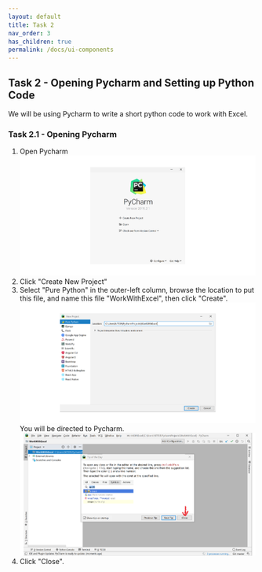 ```yaml
---
layout: default
title: Task 2
nav_order: 3
has_children: true
permalink: /docs/ui-components
---
```


## Task 2 - Opening Pycharm and Setting up Python Code  
We will be using Pycharm to write a short python code to work with Excel.
### Task 2.1 - Opening Pycharm 
1) Open Pycharm  
![Open](https://github.com/Phil-CST-BCIT/Phil-Antony-docs/blob/gh-pages/assets/images/open-pycharm.png?raw=true "Open")
2) Click "Create New Project"
3) Select "Pure Python" in the outer-left column, browse the location to put this file, and name this file "WorkWithExcel", then click "Create".  
![Browse](https://github.com/Phil-CST-BCIT/Phil-Antony-docs/blob/gh-pages/assets/images/browse-and-name.png?raw=true "Browse")  
You will be directed to Pycharm.  
![Directed](https://github.com/Phil-CST-BCIT/Phil-Antony-docs/blob/gh-pages/assets/images/direct.png?raw=true "Directed")  
4) Click "Close".



